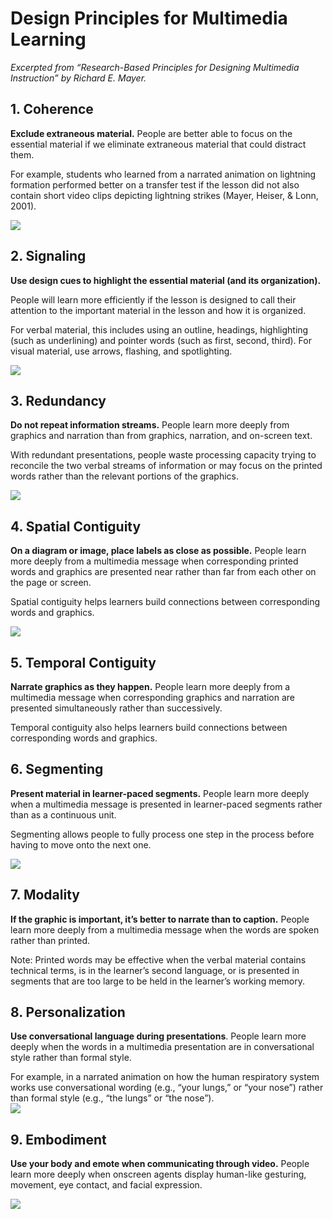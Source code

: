 # Design Principles for Multimedia Learning

_Excerpted from “Research-Based Principles for Designing Multimedia Instruction” by Richard E. Mayer._

## 1. Coherence

**Exclude extraneous material.** People are better able to focus on the essential material if we eliminate extraneous material that could distract them.

For example, students who learned from a narrated animation on lightning formation performed better on a transfer test if the lesson did not also contain short video clips depicting lightning strikes (Mayer, Heiser, & Lonn, 2001).

![](https://i.imgur.com/3Mb2Fwk.png)

## 2. Signaling

**Use design cues to highlight the essential material (and its organization).**

People will learn more efficiently if the lesson is designed to call their attention to the important material in the lesson and how it is organized.

For verbal material, this includes using an outline, headings, highlighting (such as underlining) and pointer words (such as first, second, third). For visual material, use arrows, flashing, and spotlighting.

![](https://i.imgur.com/lKpxSlx.png)

## 3. Redundancy

**Do not repeat information streams.** People learn more deeply from graphics and narration than from graphics, narration, and on-screen text.

With redundant presentations, people waste processing capacity trying to reconcile the two verbal streams of information or may focus on the printed words rather than the relevant portions of the graphics.

![](https://i.imgur.com/n6r1Q2f.png)

## 4. Spatial Contiguity

**On a diagram or image, place labels as close as possible.** People learn more deeply from a multimedia message when corresponding printed words and graphics are presented near rather than far from each other on the page or screen.

Spatial contiguity helps learners build connections between corresponding words and graphics.

![](https://i.imgur.com/j93r0Y2.png)

## 5. Temporal Contiguity

**Narrate graphics as they happen.** People learn more deeply from a multimedia message when corresponding graphics and narration are presented simultaneously rather than successively.

Temporal contiguity also helps learners build connections between corresponding words and graphics.

## 6. Segmenting

**Present material in learner-paced segments.** People learn more deeply when a multimedia message is presented in learner-paced segments rather than as a continuous unit.

Segmenting allows people to fully process one step in the process before having to move onto the next one.

![](https://i.imgur.com/fw4iYoz.png)

## 7. Modality

**If the graphic is important, it’s better to narrate than to caption.** People learn more deeply from a multimedia message when the words are spoken rather than printed.

Note: Printed words may be effective when the verbal material contains technical terms, is in the learner’s second language, or is presented in segments that are too large to be held in the learner’s working memory.

## 8. Personalization

**Use conversational language during presentations**. People learn more deeply when the words in a multimedia presentation are in conversational style rather than formal style.

For example, in a narrated animation on how the human respiratory system works use conversational wording (e.g., “your lungs,” or “your nose”) rather than formal style (e.g., “the lungs” or “the nose”).  
![](https://i.imgur.com/kc4CFIX.png)

## 9. Embodiment

**Use your body and emote when communicating through video.** People learn more deeply when onscreen agents display human-like gesturing, movement, eye contact, and facial expression.

![](https://i.imgur.com/wsny7uk.png)
